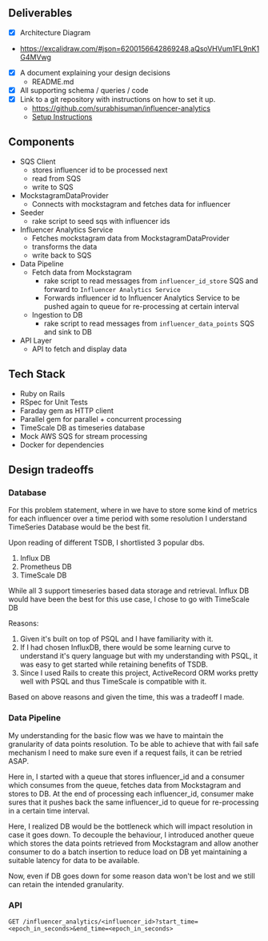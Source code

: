 ## Deliverables
- [X]  Architecture Diagram
 - https://excalidraw.com/#json=6200156642869248,aQsoVHVum1FL9nK1G4MVwg
- [X]  A document explaining your design decisions
    - README.md
- [X]  All supporting schema / queries / code
- [X]  Link to a git repository with instructions on how to set it up.
    - https://github.com/surabhisuman/influencer-analytics
    - [Setup Instructions](Installation.md)

## Components
- SQS Client
    - stores influencer id to be processed next
    - read from SQS
    - write to SQS
- MockstagramDataProvider
    - Connects with mockstagram and fetches data for influencer
- Seeder
    - rake script to seed sqs with influencer ids
- Influencer Analytics Service
    - Fetches mockstagram data from MockstagramDataProvider
    - transforms the data
    - write back to SQS
- Data Pipeline
    - Fetch data from Mockstagram
        - rake script to read messages from `influencer_id_store` SQS and forward to `Influencer Analytics Service`
        - Forwards influencer id to Influencer Analytics Service to be pushed again to queue for re-processing at certain interval
    - Ingestion to DB
        - rake script to read messages from `influencer_data_points` SQS and sink to DB
- API Layer
    - API to fetch and display data

## Tech Stack
- Ruby on Rails
- RSpec for Unit Tests
- Faraday gem as HTTP client
- Parallel gem for parallel + concurrent processing
- TimeScale DB as timeseries database
- Mock AWS SQS for stream processing
- Docker for dependencies

## Design tradeoffs

### Database
For this problem statement, where in we have to store some kind of metrics for each influencer over a time period with some resolution I understand TimeSeries Database would be the best fit.

Upon reading of different TSDB, I shortlisted 3 popular dbs.
1. Influx DB
2. Prometheus DB
3. TimeScale DB

While all 3 support timeseries based data storage and retrieval.
Influx DB would have been the best for this use case, I chose to go with TimeScale DB

Reasons:
1. Given it's built on top of PSQL and I have familiarity with it.
2. If I had chosen InfluxDB, there would be some learning curve to understand it's query language but with my understanding with PSQL, it was easy to get started while retaining benefits of TSDB.
3. Since I used Rails to create this project, ActiveRecord ORM works pretty well with PSQL and thus TimeScale is compatible with it.

Based on above reasons and given the time, this was a tradeoff I made.


### Data Pipeline
My understanding for the basic flow was we have to maintain the granularity of data points resolution. To be able to achieve that with fail safe mechanism I need to make sure even if a request fails, it can be retried ASAP.

Here in, I started with a queue that stores influencer_id and a consumer which consumes from the queue, fetches data from Mockstagram and stores to DB. At the end of processing each influencer_id, consumer make sures that it pushes back the same influencer_id to queue for re-processing in a certain time interval.

Here, I realized DB would be the bottleneck which will impact resolution in case it goes down. To decouple the behaviour, I introduced another queue which stores the data points retrieved from Mockstagram and allow another consumer to do a batch insertion to reduce load on DB yet maintaining a suitable latency for data to be available.

Now, even if DB goes down for some reason data won't be lost and we still can retain the intended granularity.

### API

```
GET /influencer_analytics/<influencer_id>?start_time=<epoch_in_seconds>&end_time=<epoch_in_seconds>
```
